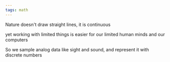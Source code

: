 ```yaml
---
tags: math
---
```


Nature doesn't draw straight lines, it is continuous 

yet working with limited things is easier for our limited human minds and our computers 

So we sample analog data like sight and sound, and represent it with discrete numbers 

